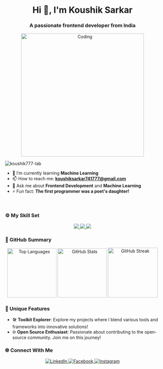 <h1 align="center">Hi 👋, I'm Koushik Sarkar</h1>
<h3 align="center">A passionate frontend developer from India</h3>

<div align="center">
  <img src="https://user-images.githubusercontent.com/55389276/140866485-8fb1c876-9a8f-4d6a-98dc-08c4981eaf70.gif" alt="Coding" width="400"/>
</div>

<p align="left"> 
  <img src="https://komarev.com/ghpvc/?username=koushik777-lab&label=Profile%20views&color=ff69b4&style=flat-square" alt="koushik777-lab" /> 
</p>

- 🌱 I’m currently learning **Machine Learning**  
- 📫 How to reach me: **koushiksarkar741777@gmail.com**  
- 💬 Ask me about **Frontend Development** and **Machine Learning**  
- ⚡ Fun fact: **The first programmer was a poet's daughter!**  

<br/>

### ⚙️ My Skill Set
<p align="center">
  <a href="https://skillicons.dev">
    <img src="https://skillicons.dev/icons?i=html,css,js,bootstrap,tailwind,react&theme=dark" />
    <img src="https://skillicons.dev/icons?i=python,c,java,mysql,nodejs,linux&theme=dark" />
    <img src="https://skillicons.dev/icons?i=git,github,vscode,aws,gcp,opencv,tensorflow&theme=dark" />
  </a>
</p>

### 📝 GitHub Summary
<div align="center">
   <img height="160em" src="https://github-readme-stats.vercel.app/api/top-langs?username=koushik777-lab&show_icons=true&locale=en&layout=compact&theme=radical" alt="Top Languages" />
   <img height="160em" src="https://github-readme-stats.vercel.app/api?username=koushik777-lab&show_icons=true&locale=en&theme=radical" alt="GitHub Stats" />
   <img height="162em" src="https://github-readme-streak-stats.herokuapp.com/?user=koushik777-lab&theme=radical" alt="GitHub Streak" /><br>
</div>

### 🌟 Unique Features
- 🛠 **Toolkit Explorer**: Explore my projects where I blend various tools and frameworks into innovative solutions!
- 🌐 **Open Source Enthusiast**: Passionate about contributing to the open-source community. Join me on this journey!

### 🌐 Connect With Me
<p align="center">
  <a href="https://linkedin.com/in/koushik sarkar" target="_blank">
    <img src="https://skillicons.dev/icons?i=linkedin&theme=dark" alt="LinkedIn" />
  </a>
  <a href="https://fb.com/kkoushik sarkar" target="_blank">
    <img src="https://skillicons.dev/icons?i=facebook&theme=dark" alt="Facebook" />
  </a>
  <a href="https://instagram.com/its_koushik777" target="_blank">
    <img src="https://skillicons.dev/icons?i=instagram&theme=dark" alt="Instagram" />
  </a>
</p>
